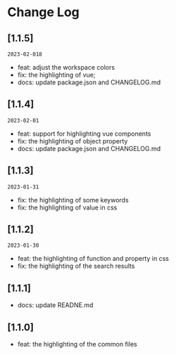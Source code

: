 # Change Log
## [1.1.5]
`2023-02-018`
- feat: adjust the workspace colors
- fix:  the highlighting of vue;
- docs: update package.json and CHANGELOG.md
## [1.1.4]
`2023-02-01`
- feat: support for highlighting vue components
- fix:  the highlighting of object property
- docs: update package.json and CHANGELOG.md

## [1.1.3]
`2023-01-31`
- fix: the highlighting of some keywords
- fix: the highlighting of value in css

## [1.1.2]
`2023-01-30`
- feat: the highlighting of function and property in css
- fix: the highlighting of the search results

## [1.1.1]
- docs: update READNE.md

## [1.1.0]
- feat: the highlighting of the common files
